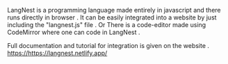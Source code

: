 LangNest is a programming language made entirely in javascript and there runs directly in browser .
It can be easily integrated into a website by just including the "langnest.js" file .
Or There is a code-editor made using CodeMirror where one can code in LangNest .

Full documentation and tutorial for integration is given on the website .
[https://](https://langnest.netlify.app/)https://langnest.netlify.app/
